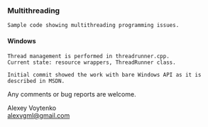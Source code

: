 ### Multithreading

    Sample code showing multithreading programming issues.

#### Windows
    Thread management is performed in threadrunner.cpp.
    Current state: resource wrappers, ThreadRunner class.
    
    Initial commit showed the work with bare Windows API as it is described in MSDN.
    

Any comments or bug reports are welcome.

Alexey Voytenko  
<alexvgml@gmail.com>
